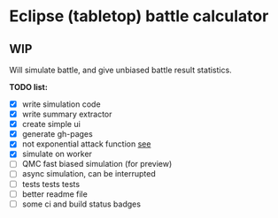 # Eclipse (tabletop) battle calculator
## WIP

Will simulate battle, and give unbiased battle result statistics.

**TODO list:** 

 * [x] write simulation code
 * [x] write summary extractor
 * [x] create simple ui
 * [x] generate gh-pages
 * [x] not exponential attack function [see](src/battle/attack/calc-attack.ts)
 * [x] simulate on worker
 * [ ] QMC fast biased simulation (for preview)
 * [ ] async simulation, can be interrupted
 * [ ] tests tests tests
 * [ ] better readme file
 * [ ] some ci and build status badges
